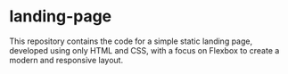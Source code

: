 # landing-page
This repository contains the code for a simple static landing page, developed using only HTML and CSS, with a focus on Flexbox to create a modern and responsive layout.
